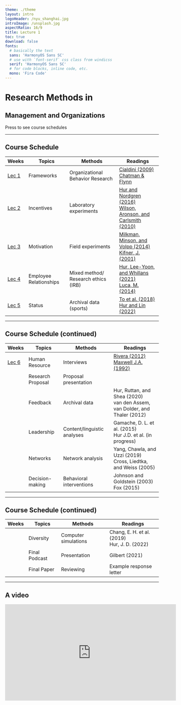 ```yaml
---
theme: ./theme
layout: intro
logoHeader: /nyu_shanghai.jpg
introImage: /unsplash.jpg
aspectRatio: 16/9
title: Lecture 1
toc: true
download: false
fonts:
  # basically the text
  sans: 'HarmonyOS Sans SC'
  # use with `font-serif` css class from windicss
  serif: 'HarmonyOS Sans SC'
  # for code blocks, inline code, etc.
  mono: 'Fira Code'
---
```


# Research Methods in

## Management and Organizations



<div class="pt-12">
  <span @click="$slidev.nav.next" class="px-2 p-1 rounded cursor-pointer" hover="bg-white bg-opacity-10">
    Press to see course schedules <carbon:arrow-right class="inline"/>
  </span>
</div>



---

## Course Schedule

| **Weeks** | **Topics**             | **Methods**                         | **Readings**                                                 |
| --------- | ---------------------- | ----------------------------------- | ------------------------------------------------------------ |
| [Lec 1](https://julia-slides-lec1.netlify.app/)     | Frameworks             | Organizational Behavior Research    | [Cialdini (2009)](https://brightspace.nyu.edu/d2l/le/lessons/245250/topics/7903033)<br />[Chatman & Flynn](https://brightspace.nyu.edu/d2l/le/lessons/245250/topics/8283986) |
| [Lec 2](https://julia-slides-lec2.netlify.app)      | Incentives             | Laboratory experiments              | [Hur and Nordgren (2016)](https://brightspace.nyu.edu/d2l/le/lessons/245250/topics/8317157) <br />[Wilson, Aronson, and Carlsmith (2010)](https://brightspace.nyu.edu/d2l/le/lessons/245250/topics/8317164) |
|    [Lec 3](https://julia-slides-lec3.netlify.app)       | Motivation             | Field experiments                   | [Milkman, Minson, and Volpp (2014)](https://brightspace.nyu.edu/d2l/le/lessons/245250/topics/8317202)<br />[Kifner, J. (2001)](https://brightspace.nyu.edu/d2l/le/lessons/245250/topics/8317203) |
|     [Lec 4](https://julia-slides-lec4.netlify.app)      | Employee Relationships | Mixed method/ Research ethics (IRB) | [Hur, Lee-Yoon, and Whillans (2021)](https://brightspace.nyu.edu/d2l/le/lessons/245250/topics/8317249)<br />[Luca, M. (2014)](https://brightspace.nyu.edu/d2l/le/lessons/245250/topics/8373165) |
|  [Lec 5](https://julia-slides-lec5.netlify.app)         | Status                 | Archival data (sports)              | [To et al. (2018)](https://brightspace.nyu.edu//content/enforced/245250-SP23_MGMT-SHU_401_SH_001/Week5_Going%20for%20it%20on%20fourth%20down.pdf?d2lSessionVal=IQqBo84Jcwc90EZK44o3L6c7O&ou=245250&d2l_body_type=3&retargetQuicklinks=true)<br /> [Hur and Lin (2022)](https://brightspace.nyu.edu//content/enforced/245250-SP23_MGMT-SHU_401_SH_001/Week5_Diversity_revision_Manuscript.pdf?d2lSessionVal=IQqBo84Jcwc90EZK44o3L6c7O&ou=245250&d2l_body_type=3&retargetQuicklinks=true)                    |



---

## Course Schedule (continued)

| **Weeks** | **Topics**        | **Methods**                 | **Readings**                                                 |
| --------- | ----------------- | --------------------------- | ------------------------------------------------------------ |
| [Lec 6](https://julia-slides-lec6.netlify.app)     | Human Resource    | Interviews                  | [Rivera (2012)](https://brightspace.nyu.edu//content/enforced/245250-SP23_MGMT-SHU_401_SH_001/Week6_Hiring%20as%20cultural%20matching%20-%20Copy.pdf?d2lSessionVal=IQqBo84Jcwc90EZK44o3L6c7O&ou=245250&d2l_body_type=3&retargetQuicklinks=true)<br />[Maxwell J.A. (1992)](https://brightspace.nyu.edu//content/enforced/245250-SP23_MGMT-SHU_401_SH_001/Week6_Understanding%20and%20Validity%20in%20Qualitative%20Research.pdf?d2lSessionVal=IQqBo84Jcwc90EZK44o3L6c7O&ou=245250&d2l_body_type=3&retargetQuicklinks=true)                       |
|           | Research Proposal | Proposal presentation       |                                                              |
|           | Feedback          | Archival data               | Hur, Ruttan, and Shea (2020)<br />van den Assem, van Dolder, and Thaler (2012)|
|           | Leadership        | Content/linguistic analyses | Gamache, D. L. et al. (2015)<br />Hur J.D. et al. (in progress) |
|           | Networks          | Network analysis            | Yang, Chawla, and Uzzi (2019)<br />Cross, Liedtka, and Weiss (2005) |
|           | Decision-making   | Behavioral interventions    | Johnson and Goldstein (2003)<br />Fox (2015)                 |



---



## Course Schedule (continued)

| **Weeks** | **Topics**    | **Methods**          | **Readings**                                      |
| --------- | ------------- | -------------------- | ------------------------------------------------- |
|           | Diversity     | Computer simulations | Chang, E. H. et al. (2019)<br />Hur, J. D. (2022) |
|           | Final Podcast | Presentation         | Gilbert (2021)                                    |
|           | Final Paper   | Reviewing            | Example response letter                           |


---
## A video 

<iframe width="560" height="315" src="https://www.youtube.com/embed/jctM1Rcaeo4" title="YouTube video player" frameborder="0" allow="accelerometer; autoplay; clipboard-write; encrypted-media; gyroscope; picture-in-picture; web-share" allowfullscreen></iframe>
